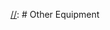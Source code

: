 [//]: # (INTERNAL LINKS)

[MakerBBQ]: http://makerbbq.com/

[//]: # (GROCERY)

[Smoked Spanish Paprika]: http://www.amazon.com/McCormick-Premium-Smoked-Paprika-Ounce/dp/B007YXV172/ref=sr_1_3?ie=UTF8&qid=1428035935&sr=8-3&keywords=smoked+paprika&tag=timraybnet-20
[Black Pepper]: http://www.amazon.com/McCormick-Black-Ground-Pepper-18-Ounce/dp/B001PQOAWC/ref=sr_1_1?ie=UTF8&qid=1428036134&sr=8-1&keywords=mccormick+black+pepper&tag=timraybnet-20
[Kosher Salt]: http://www.amazon.com/Morton-Coarse-Kosher-Salt-Pound/dp/B000Q68WSA/ref=sr_1_1?ie=UTF8&qid=1428036180&sr=8-1&keywords=kosher+salt&tag=timraybnet-20
[Onion Powder]: http://www.amazon.com/McCormick-Granulated-Onion-18-Ounce/dp/B0048B35HM/ref=sr_1_2?ie=UTF8&qid=1428036220&sr=8-2&keywords=mccormick+onion+powder&tag=timraybnet-20
[Garlic Powder]: http://www.amazon.com/McCormick-Granulated-Garlic-26-Ounce/dp/B001PQMJIY/ref=sr_1_7?ie=UTF8&qid=1428036297&sr=8-7&keywords=mccormick+garlic+powder&tag=timraybnet-20
[White Pepper]: https://www.amazon.com/gp/product/B000YVBP7W/ref=as_li_qf_sp_asin_il_tl?ie=UTF8&tag=timraybnet-20&camp=1789&creative=9325&linkCode=as2&creativeASIN=B000YVBP7W&linkId=0b35c2f5519502afad7acf1b80b9d0c0
[Cream of Mushroom Soup]: http://www.amazon.com/Campbells-Cream-Mushroom-10-75-cans/dp/B001YJ2W16/ref=sr_1_3?ie=UTF8&qid=1428458948&sr=8-3&keywords=cream+of+mushroom+soup+campbells&tag=timraybnet-20
[Heavy Cream]: http://www.amazon.com/Horizon-Organic-Heavy-Whipping-Cream/dp/B00CHTUYW6/ref=sr_1_2?ie=UTF8&qid=1428459434&sr=8-2&keywords=Heavy+Cream&tag=timraybnet-20
[Milk]: http://www.amazon.com/Tuscan-Whole-Milk-Gallon-128/dp/B00032G1S0/ref=sr_1_2?ie=UTF8&qid=1428459463&sr=8-2&keywords=Milk&tag=timraybnet-20
[Cheddar Cheese]: http://www.amazon.com/Tillamook-Reserve-Extra-Cheddar-Cheese/dp/B005JSEZKO/ref=sr_1_5?ie=UTF8&qid=1428459530&sr=8-5&keywords=Cheddar+Cheese&tag=timraybnet-20
[Curing Salt]: https://www.amazon.com/gp/product/B008X6KE0E/ref=as_li_tl?ie=UTF8&camp=1789&creative=9325&creativeASIN=B008X6KE0E&linkCode=as2&tag=timraybnet-20&linkId=0b08a41cb2308cd29123a3e8d48eff21
[Maple Syrup]: https://www.amazon.com/gp/product/B002483SRI/ref=as_li_tl?ie=UTF8&camp=1789&creative=9325&creativeASIN=B002483SRI&linkCode=as2&tag=timraybnet-20&linkId=0a4e77ac62033d749c582e0f9db21b55
[Dark Brown Sugar]: https://www.amazon.com/gp/product/B007FA1EBW/ref=as_li_tl?ie=UTF8&camp=1789&creative=9325&creativeASIN=B007FA1EBW&linkCode=as2&tag=timraybnet-20&linkId=d63e99de5afa9ac9b5980ed244bf0c67

[//]: # (EQUIPMENT)

[Weber Chimney]: http://www.amazon.com/Weber-7416-Rapidfire-Chimney-Starter/dp/B000WEOQV8/ref=sr_1_1?ie=UTF8&qid=1428060505&sr=8-1&keywords=Weber+Chimney&tag=timraybnet-20
[Kingsford Original Charcoal Briquets]: http://www.amazon.com/Kingsford-30524-Charcoal-Briquets-13-9-Pound/dp/B0086TBA74/ref=sr_1_2?ie=UTF8&qid=1428060829&sr=8-2&keywords=Kingsford+Charcoal+Briquets&tag=timraybnet-20
[Weber FireStarters Lighter Cubes]: http://www.amazon.com/Weber-7417-FireStarters-Lighter-Cubes/dp/B001AN7RGG/ref=sr_1_18?ie=UTF8&qid=1428060634&sr=8-18&keywords=Charcoal&tag=timraybnet-20

[Lighter]: http://www.amazon.com/BIC-Multi-Purpose-Lighter-Lighters/dp/B00GUQWAS8/ref=sr_1_4?ie=UTF8&qid=1435374920&sr=8-4&keywords=fireplace+lighter&tag=timraybnet-20

[//]: # (ROCKS BARBQUE)

[Stoker]: https://www.rocksbarbque.com/
[StokerLog]: https://www.rocksbarbque.com/Applications.html

[//]: # Other Equipment

[Offset Smoker]: http://makerbbq.com/equipment/#rivergrille-farmers-charcoal-grill-and-off-set-smoker

[Anova Precision Cooker]: http://www.amazon.com/Anova-Culinary-Precision-Immersion-Circulator/dp/B00UKPBXM4/ref=sr_1_1?ie=UTF8&qid=1434994426&sr=8-1&keywords=anova&tag=timraybnet-20

[FoodSaver]: http://www.amazon.com/Foodsaver-Automatic-Vacuum-Sealing-System/dp/B00FXI5GDK/ref=sr_1_1?ie=UTF8&qid=1435004165&sr=8-1&keywords=FoodSaver+V4865&tag=timraybnet-20

[Weber Smokey Mountain]: http://www.amazon.com/Weber-721001-Mountain-18-Inch-Charcoal/dp/B001I8ZTJ0/ref=sr_1_1?ie=UTF8&qid=1435004239&sr=8-1&keywords=WSM+18.5&tag=timraybnet-20
